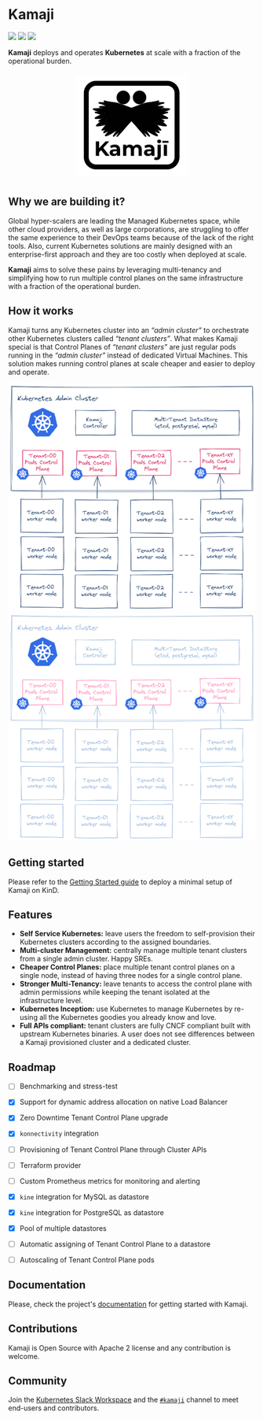 # Kamaji

<p align="left">
  <img src="https://img.shields.io/github/license/clastix/kamaji"/>
  <img src="https://img.shields.io/github/go-mod/go-version/clastix/kamaji"/>
  <a href="https://github.com/clastix/kamaji/releases">
    <img src="https://img.shields.io/github/v/release/clastix/kamaji"/>
  </a>
</p>

**Kamaji** deploys and operates **Kubernetes** at scale with a fraction of the operational burden.

<p align="center" style="padding: 6px 6px">
  <img src="assets/kamaji-logo.png" />
</p>

## Why we are building it?
Global hyper-scalers are leading the Managed Kubernetes space, while other cloud providers, as well as large corporations, are struggling to offer the same experience to their DevOps teams because of the lack of the right tools. Also, current Kubernetes solutions are mainly designed with an enterprise-first approach and they are too costly when deployed at scale.

**Kamaji** aims to solve these pains by leveraging multi-tenancy and simplifying how to run multiple control planes on the same infrastructure with a fraction of the operational burden.

## How it works
Kamaji turns any Kubernetes cluster into an _“admin cluster”_ to orchestrate other Kubernetes clusters called _“tenant clusters”_. What makes Kamaji special is that Control Planes of _“tenant clusters”_ are just regular pods running in the _“admin cluster”_ instead of dedicated Virtual Machines. This solution makes running control planes at scale cheaper and easier to deploy and operate.

![Architecture](docs/content/images/kamaji-light.png#gh-light-mode-only)
![Architecture](docs/content/images/kamaji-dark.png#gh-dark-mode-only)

## Getting started

Please refer to the [Getting Started guide](https://kamaji.clastix.io/getting-started/) to deploy a minimal setup of Kamaji on KinD.

## Features

- **Self Service Kubernetes:** leave users the freedom to self-provision their Kubernetes clusters according to the assigned boundaries.
- **Multi-cluster Management:** centrally manage multiple tenant clusters from a single admin cluster. Happy SREs. 
- **Cheaper Control Planes:** place multiple tenant control planes on a single node, instead of having three nodes for a single control plane.
- **Stronger Multi-Tenancy:** leave tenants to access the control plane with admin permissions while keeping the tenant isolated at the infrastructure level.
- **Kubernetes Inception:** use Kubernetes to manage Kubernetes by re-using all the Kubernetes goodies you already know and love.
- **Full APIs compliant:** tenant clusters are fully CNCF compliant built with upstream Kubernetes binaries. A user does not see differences between a Kamaji provisioned cluster and a dedicated cluster.

## Roadmap

- [ ] Benchmarking and stress-test
- [x] Support for dynamic address allocation on native Load Balancer
- [x] Zero Downtime Tenant Control Plane upgrade
- [x] `konnectivity` integration
- [ ] Provisioning of Tenant Control Plane through Cluster APIs
- [ ] Terraform provider
- [ ] Custom Prometheus metrics for monitoring and alerting
- [x] `kine` integration for MySQL as datastore
- [x] `kine` integration for PostgreSQL as datastore
- [x] Pool of multiple datastores
- [ ] Automatic assigning of Tenant Control Plane to a datastore
- [ ] Autoscaling of Tenant Control Plane pods


## Documentation
Please, check the project's [documentation](https://kamaji.clastix.io/) for getting started with Kamaji.

## Contributions
Kamaji is Open Source with Apache 2 license and any contribution is welcome.

## Community
Join the [Kubernetes Slack Workspace](https://slack.k8s.io/) and the [`#kamaji`](https://kubernetes.slack.com/archives/C03GLTTMWNN) channel to meet end-users and contributors.